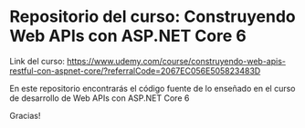 # Repositorio del curso: Construyendo Web APIs con ASP.NET Core 6

Link del curso: https://www.udemy.com/course/construyendo-web-apis-restful-con-aspnet-core/?referralCode=2067EC056E505823483D

En este repositorio encontrarás el código fuente de lo enseñado en el curso de desarrollo de Web APIs con ASP.NET Core 6

Gracias!
